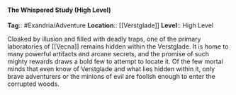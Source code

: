 #### The Whispered Study (High Level)
**Tag**:: #Exandria/Adventure
**Location**:: [[Verstglade]]
**Level**:: High Level

 Cloaked by illusion and filled with deadly traps, one of the primary laboratories of [[Vecna]] remains hidden within the Verstglade. It is home to many powerful artifacts and arcane secrets, and the promise of such mighty rewards draws a bold few to attempt to locate it. Of the few mortal minds that even know of Verstglade and what lies hidden within it, only brave adventurers or the minions of evil are foolish enough to enter the corrupted woods.
